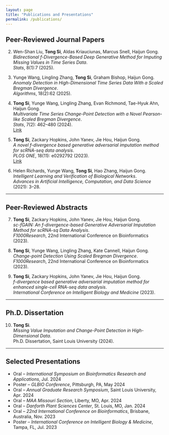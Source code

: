 ```yaml
---
layout: page
title: "Publications and Presentations"
permalink: /publications/
---
```


##  Peer-Reviewed Journal Papers


2. Wen-Shan Liu, **Tong Si**, Aldas Kriauciunas, Marcus Snell, Haijun Gong.  
   *Bidirectional f-Divergence-Based Deep Generative Method for Imputing Missing Values in Time Series Data*.  
   *Stats*, 8(1):7 (2025).

3. Yunge Wang, Lingling Zhang, **Tong Si**, Graham Bishop, Haijun Gong.  
   *Anomaly Detection in High-Dimensional Time Series Data With a Scaled Bregman Divergence*.  
   *Algorithms*, 18(2):62 (2025).

4. **Tong Si**, Yunge Wang, Lingling Zhang, Evan Richmond, Tae-Hyuk Ahn, Haijun Gong.  
   *Multivariate Time Series Change-Point Detection with a Novel Pearson-like Scaled Bregman Divergence*.  
   *Stats*, 7(2): 462–480 (2024).  
   [Link](https://www.mdpi.com/2571-905X/7/2/28)

5. **Tong Si**, Zackary Hopkins, John Yanev, Jie Hou, Haijun Gong.  
   *A novel f-divergence based generative adversarial imputation method for scRNA-seq data analysis*.  
   *PLOS ONE*, 18(11): e0292792 (2023).  
   [Link](https://journals.plos.org/plosone/article?id=10.1371/journal.pone.0292792)

6. Helen Richards, Yunge Wang, **Tong Si**, Hao Zhang, Haijun Gong.  
   *Intelligent Learning and Verification of Biological Networks*.  
   *Advances in Artificial Intelligence, Computation, and Data Science* (2021): 3–28.

---

##  Peer-Reviewed Abstracts

7. **Tong Si**, Zackary Hopkins, John Yanev, Jie Hou, Haijun Gong.  
   *sc-fGAIN: An f-divergence-based Generative Adversarial Imputation Method for scRNA-sq Data Analysis*.  
   *F1000Research*, 22nd International Conference on Bioinformatics (2023).

8. **Tong Si**, Yunge Wang, Lingling Zhang, Kate Cannell, Haijun Gong.  
   *Change-point Detection Using Scaled Bregman Divergence*.  
   *F1000Research*, 22nd International Conference on Bioinformatics (2023).

9. **Tong Si**, Zackary Hopkins, John Yanev, Jie Hou, Haijun Gong.  
   *f-divergence based generative adversarial imputation method for enhanced single-cell RNA-seq data analysis*.  
   *International Conference on Intelligent Biology and Medicine* (2023).

---

##  Ph.D. Dissertation

10. **Tong Si**.  
    *Missing Value Imputation and Change-Point Detection in High-Dimensional Data*.  
    Ph.D. Dissertation, Saint Louis University (2024).

---

##  Selected Presentations

- Oral – *International Symposium on Bioinformatics Research and Applications*, Jul. 2024  
- Poster – *GLBIO Conference*, Pittsburgh, PA, May 2024  
- Oral – *Annual Graduate Research Symposium*, Saint Louis University, Apr. 2024  
- Oral – *MAA Missouri Section*, Liberty, MO, Apr. 2024  
- Oral – *Danforth Plant Sciences Center*, St. Louis, MO, Jan. 2024  
- Oral – *22nd International Conference on Bioinformatics*, Brisbane, Australia, Nov. 2023  
- Poster – *International Conference on Intelligent Biology & Medicine*, Tampa, FL, Jul. 2023
